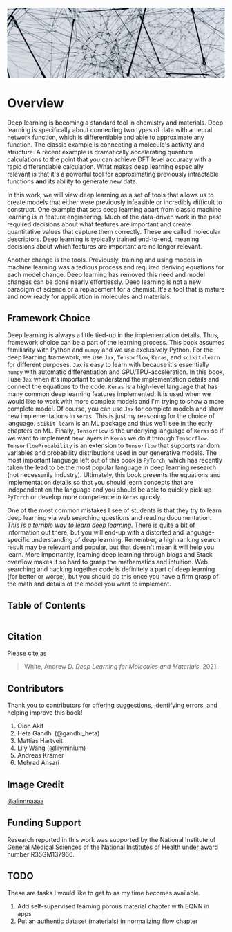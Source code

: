 ![Picture of art installation of networked cables](_static/images/header_small.jpg)

# Overview

Deep learning is becoming a standard tool in chemistry and materials. Deep learning is specifically about connecting two types of data with a neural network function, which is differentiable and able to approximate any function. The classic example is connecting a molecule's activity and structure. A recent example is dramatically accelerating quantum calculations to the point that you can achieve DFT level accuracy with a rapid differentiable calculation. What makes deep learning especially relevant is that it's a powerful tool for approximating previously intractable functions **and** its ability to generate new data.

In this work, we will view deep learning as a set of tools that allows us to create models that either were previously infeasible or incredibly difficult to construct. One example that sets deep learning apart from classic machine learning is in feature engineering. Much of the data-driven work in the past required decisions about what features are important and create quantitative values that capture them correctly. These are called molecular descriptors. Deep learning is typically trained end-to-end, meaning decisions about which features are important are no longer relevant.

Another change is the tools. Previously, training and using models in machine learning was a tedious process and required deriving equations for each model change. Deep learning has removed this need and model changes can be done nearly effortlessly. Deep learning is not a new paradigm of science or a replacement for a chemist. It's a tool that is mature and now ready for application in molecules and materials.

## Framework Choice

Deep learning is always a little tied-up in the implementation details. Thus, framework choice can be a part of the learning process. This book assumes familiarity with Python and `numpy` and we use exclusively Python. For the deep learning framework, we use `Jax`, `Tensorflow`, `Keras`, and `scikit-learn` for different purposes. `Jax` is easy to learn with because it's essentially `numpy` with automatic differentiation and GPU/TPU-acceleration. In this book, I use `Jax` when it's important to understand the implementation details and connect the equations to the code. `Keras` is a high-level language that has many common deep learning features implemented. It is used when we would like to work with more complex models and I'm trying to show a more complete model. Of course, you can use `Jax` for complete models and show new implementations in `Keras`. This is just my reasoning for the choice of language. `scikit-learn` is an ML package and thus we'll see in the early chapters on ML. Finally, `Tensorflow` is the underlying language of `Keras` so if we want to implement new layers in `Keras` we do it through `Tensorflow`. `TensorflowProbability` is an extension to `Tensorflow` that supports random variables and probability distributions used in our generative models. The most important language left out of this book is `PyTorch`, which has recently taken the lead to be the most popular language in deep learning research (not necessarily industry). Ultimately, this book presents the equations and implementation details so that you should learn concepts that are independent on the language and you should be able to quickly pick-up `PyTorch` or develop more competence in `Keras` quickly.

One of the most common mistakes I see of students is that they try to learn deep learning via web searching questions and reading documentation. *This is a terrible way to learn deep learning.* There is quite a bit of information out there, but you will end-up with a distorted and language-specific understanding of deep learning. Remember, a high ranking search result may be relevant and popular, but that doesn't mean it will help you learn. More importantly, learning deep learning through blogs and Stack overflow makes it so hard to grasp the mathematics and intuition. Web searching and hacking together code is definitely a part of deep learning (for better or worse), but you should do this once you have a firm grasp of the math and details of the model you want to implement.

## Table of Contents

```{tableofcontents}
```

## Citation

Please cite as

> White, Andrew D. *Deep Learning for Molecules and Materials*. 2021.

## Contributors

Thank you to contributors for offering suggestions, identifying errors, and helping improve this book!

1. Oion Akif
2. Heta Gandhi (@gandhi_heta)
3. Mattias Hartveit
4. Lily Wang (@lilyminium)
5. Andreas Krämer
6. Mehrad Ansari

## Image Credit

[@alinnnaaaa](https://unsplash.com/@alinnnaaaa)

## Funding Support

Research reported in this work was supported by the National Institute of General Medical Sciences of the National Institutes of Health under award number R35GM137966.

## TODO

These are tasks I would like to get to as my time
becomes available.

1. Add self-supervised learning porous material chapter with EQNN in apps
2. Put an authentic dataset (materials) in normalizing flow chapter
